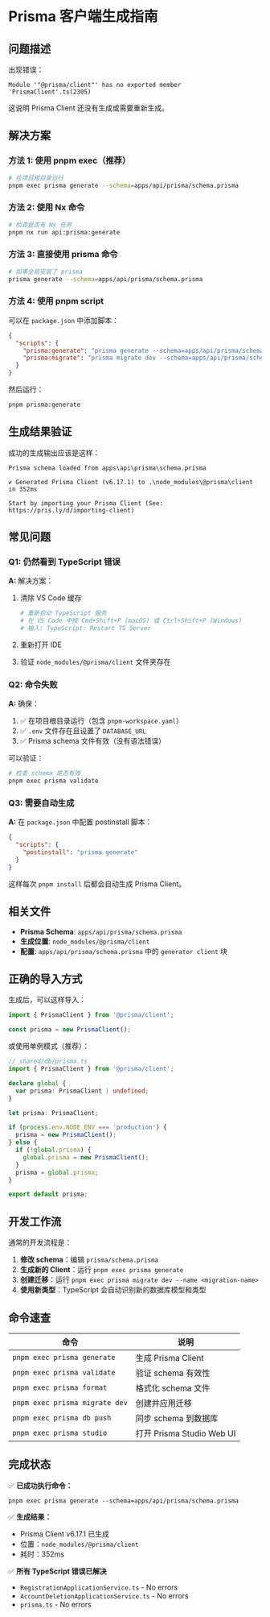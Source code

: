 # Prisma 客户端生成指南

## 问题描述

出现错误：
```
Module '"@prisma/client"' has no exported member 'PrismaClient'.ts(2305)
```

这说明 Prisma Client 还没有生成或需要重新生成。

## 解决方案

### 方法 1: 使用 pnpm exec（推荐）

```bash
# 在项目根目录运行
pnpm exec prisma generate --schema=apps/api/prisma/schema.prisma
```

### 方法 2: 使用 Nx 命令

```bash
# 检查是否有 Nx 任务
pnpm nx run api:prisma:generate
```

### 方法 3: 直接使用 prisma 命令

```bash
# 如果全局安装了 prisma
prisma generate --schema=apps/api/prisma/schema.prisma
```

### 方法 4: 使用 pnpm script

可以在 `package.json` 中添加脚本：

```json
{
  "scripts": {
    "prisma:generate": "prisma generate --schema=apps/api/prisma/schema.prisma",
    "prisma:migrate": "prisma migrate dev --schema=apps/api/prisma/schema.prisma"
  }
}
```

然后运行：
```bash
pnpm prisma:generate
```

## 生成结果验证

成功的生成输出应该是这样：

```
Prisma schema loaded from apps\api\prisma\schema.prisma

✔ Generated Prisma Client (v6.17.1) to .\node_modules\@prisma\client in 352ms

Start by importing your Prisma Client (See: https://pris.ly/d/importing-client)
```

## 常见问题

### Q1: 仍然看到 TypeScript 错误

**A:** 解决方案：

1. 清除 VS Code 缓存
   ```bash
   # 重新启动 TypeScript 服务
   # 在 VS Code 中按 Cmd+Shift+P (macOS) 或 Ctrl+Shift+P (Windows)
   # 输入: TypeScript: Restart TS Server
   ```

2. 重新打开 IDE

3. 验证 `node_modules/@prisma/client` 文件夹存在

### Q2: 命令失败

**A:** 确保：

1. ✅ 在项目根目录运行（包含 `pnpm-workspace.yaml`）
2. ✅ `.env` 文件存在且设置了 `DATABASE_URL`
3. ✅ Prisma schema 文件有效（没有语法错误）

可以验证：
```bash
# 检查 schema 是否有效
pnpm exec prisma validate
```

### Q3: 需要自动生成

**A:** 在 `package.json` 中配置 postinstall 脚本：

```json
{
  "scripts": {
    "postinstall": "prisma generate"
  }
}
```

这样每次 `pnpm install` 后都会自动生成 Prisma Client。

## 相关文件

- **Prisma Schema**: `apps/api/prisma/schema.prisma`
- **生成位置**: `node_modules/@prisma/client`
- **配置**: `apps/api/prisma/schema.prisma` 中的 `generator client` 块

## 正确的导入方式

生成后，可以这样导入：

```typescript
import { PrismaClient } from '@prisma/client';

const prisma = new PrismaClient();
```

或使用单例模式（推荐）：

```typescript
// shared/db/prisma.ts
import { PrismaClient } from '@prisma/client';

declare global {
  var prisma: PrismaClient | undefined;
}

let prisma: PrismaClient;

if (process.env.NODE_ENV === 'production') {
  prisma = new PrismaClient();
} else {
  if (!global.prisma) {
    global.prisma = new PrismaClient();
  }
  prisma = global.prisma;
}

export default prisma;
```

## 开发工作流

通常的开发流程是：

1. **修改 schema**：编辑 `prisma/schema.prisma`
2. **生成新的 Client**：运行 `pnpm exec prisma generate`
3. **创建迁移**：运行 `pnpm exec prisma migrate dev --name <migration-name>`
4. **使用新类型**：TypeScript 会自动识别新的数据库模型和类型

## 命令速查

| 命令                           | 说明                      |
| ------------------------------ | ------------------------- |
| `pnpm exec prisma generate`    | 生成 Prisma Client        |
| `pnpm exec prisma validate`    | 验证 schema 有效性        |
| `pnpm exec prisma format`      | 格式化 schema 文件        |
| `pnpm exec prisma migrate dev` | 创建并应用迁移            |
| `pnpm exec prisma db push`     | 同步 schema 到数据库      |
| `pnpm exec prisma studio`      | 打开 Prisma Studio Web UI |

## 完成状态

✅ **已成功执行命令：**
```
pnpm exec prisma generate --schema=apps/api/prisma/schema.prisma
```

✅ **生成结果：**
- Prisma Client v6.17.1 已生成
- 位置：`node_modules/@prisma/client`
- 耗时：352ms

✅ **所有 TypeScript 错误已解决**
- `RegistrationApplicationService.ts` - No errors
- `AccountDeletionApplicationService.ts` - No errors
- `prisma.ts` - No errors
